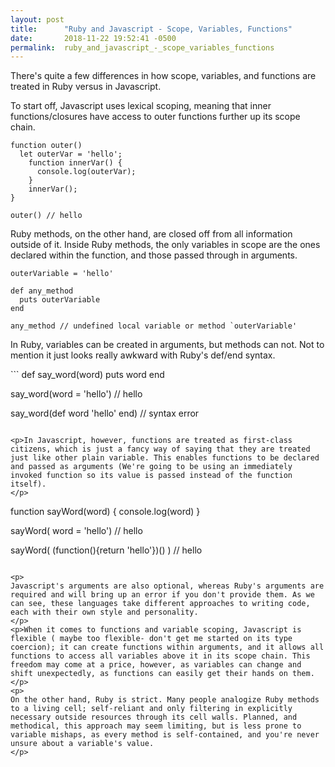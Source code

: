```yaml
---
layout: post
title:      "Ruby and Javascript - Scope, Variables, Functions"
date:       2018-11-22 19:52:41 -0500
permalink:  ruby_and_javascript_-_scope_variables_functions
---
```



<p>There's quite a few differences in how scope, variables, and functions are treated in Ruby versus in Javascript. 

To start off, Javascript uses lexical scoping, meaning that inner functions/closures have access to outer functions further up its scope chain. 
</p>

```
function outer() 
  let outerVar = 'hello'; 
	function innerVar() {
	  console.log(outerVar);
	}
	innerVar();
}

outer() // hello
```

<p>
Ruby methods, on the other hand, are closed off from all information outside of it. Inside Ruby methods, the only variables in scope are the ones declared within the function, and those passed through in arguments.  
</p> 

```
outerVariable = 'hello' 

def any_method 
  puts outerVariable
end 

any_method // undefined local variable or method `outerVariable' 
```
<p>
In Ruby, variables can be created in arguments, but methods can not. Not to mention it just looks really awkward with Ruby's def/end syntax.
</p>
```
def say_word(word)  
  puts word 
end 

say_word(word =  'hello') // hello 

say_word(def word 'hello' end) // syntax error
```

<p>In Javascript, however, functions are treated as first-class citizens, which is just a fancy way of saying that they are treated just like other plain variable. This enables functions to be declared and passed as arguments (We're going to be using an immediately invoked function so its value is passed instead of the function itself). 
</p>
```
function sayWord(word) {
  console.log(word)
} 

sayWord( word = 'hello') // hello

sayWord( (function(){return 'hello'})() ) // hello

``` 

<p>
Javascript's arguments are also optional, whereas Ruby's arguments are required and will bring up an error if you don't provide them. As we can see, these languages take different approaches to writing code, each with their own style and personality. 
</p>
<p>When it comes to functions and variable scoping, Javascript is flexible ( maybe too flexible- don't get me started on its type coercion); it can create functions within arguments, and it allows all functions to access all variables above it in its scope chain. This freedom may come at a price, however, as variables can change and shift unexpectedly, as functions can easily get their hands on them. 
</p> 
<p> 
On the other hand, Ruby is strict. Many people analogize Ruby methods to a living cell; self-reliant and only filtering in explicitly necessary outside resources through its cell walls. Planned, and methodical, this approach may seem limiting, but is less prone to variable mishaps, as every method is self-contained, and you're never unsure about a variable's value. 
</p>







